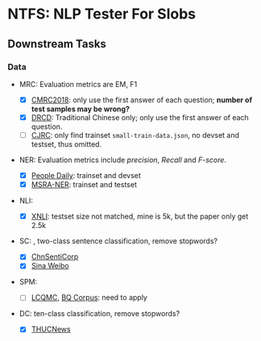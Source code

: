 # NTFS: NLP Tester For Slobs





## Downstream Tasks



### Data

- MRC: Evaluation metrics are EM, F1

  - [x] [CMRC2018](https://github.com/ymcui/cmrc2018): only use the first answer of each question; **number of test samples may be wrong?**
  - [x] [DRCD](https://github.com/DRCKnowledgeTeam/DRCD): Traditional Chinese only; only use the first answer of each question.
  - [ ] [CJRC](http://cail.cipsc.org.cn/): only find trainset `small-train-data.json`, no devset and testset, thus omitted.
- NER: Evaluation metrics include *precision*, *Recall* and *F-score*.
  - [x] [People Daily](https://github.com/ProHiryu/bert-chinese-ner/tree/master/data): trainset and devset
  - [x] [MSRA-NER](<https://github.com/OYE93/Chinese-NLP-Corpus>): trainset and testset
- NLI: 
  - [x] [XNLI](https://github.com/facebookresearch/XNLI): testset size not matched, mine is 5k, but the paper only get 2.5k
- SC: , two-class sentence classification, remove stopwords?
  - [x] [ChnSentiCorp](https://github.com/pengming617/bert_classification/)
  - [x] [Sina Weibo](https://github.com/SophonPlus/ChineseNlpCorpus/)
- SPM: 

  - [ ] [LCQMC](http://icrc.hitsz.edu.cn/info/1037/1146.htm), [BQ Corpus](http://icrc.hitsz.edu.cn/info/1037/1162.htm): need to apply
- DC: ten-class classification, remove stopwords?
  - [x] [THUCNews](https://github.com/gaussic/text-classification-cnn-rnn)
